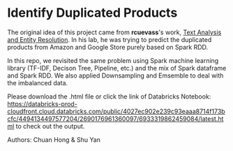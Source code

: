 # Identify Duplicated Products

The original idea of this project came from **rcuevass**'s work, [Text Analysis and Entity Resolution](https://github.com/rcuevass/Spark_PySpark_Machine_Learning/blob/master/02-Text-Analysis-Entity-Resolution/Text%20analysis%20and%20entity%20resolution%20-%20Spark%20-%20PySpark.ipynb). In his lab, he was trying to predict the duplicated products from Amazon and Google Store purely based on Spark RDD. 

In this repo, we revisited the same problem using Spark machine learning library (TF-IDF, Decison Tree, Pipeline, etc.) and the mix of Spark dataframe and Spark RDD. We also applied Downsampling and Emsemble to deal with the imbalanced data. 

Please download the .html file or click the link of Databricks Notebook: https://databricks-prod-cloudfront.cloud.databricks.com/public/4027ec902e239c93eaaa8714f173bcfc/4494134497577204/2690176961360097/6933319862459084/latest.html to check out the output.  

Authors: Chuan Hong & Shu Yan

